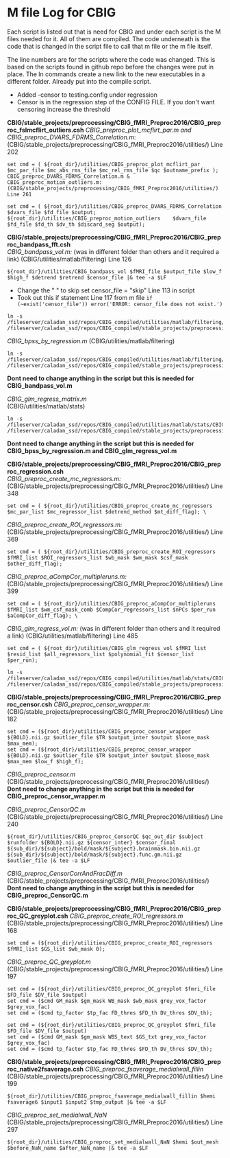 # M file Log for CBIG
Each script is listed out that is need for CBIG and under each script is the M files needed for it. All of them are compiled. 
The code underneath is the code that is changed in the script file to call that m file or the m file itself.

The line numbers are for the scripts where the code was changed. This is based on the scripts found in github repo before the changes were put in place.
The ln commands create a new link to the new executables in a different folder. Already put into the compile script.
- Added -censor to testing.config under regression
- Censor is in the regression step of the CONFIG FILE. If you don't want censoring increase the threshold

**CBIG/stable_projects/preprocessing/CBIG_fMRI_Preproc2016/CBIG_preproc_fslmcflirt_outliers.csh**
*CBIG_preproc_plot_mcflirt_par.m and CBIG_preproc_DVARS_FDRMS_Correlation.m*: (CBIG/stable_projects/preprocessing/CBIG_fMRI_Preproc2016/utilities/) Line 202 
```
set cmd = ( ${root_dir}/utilities/CBIG_preproc_plot_mcflirt_par $mc_par_file $mc_abs_rms_file $mc_rel_rms_file $qc $outname_prefix );
CBIG_preproc_DVARS_FDRMS_Correlation.m & CBIG_preproc_motion_outliers.m:(CBIG/stable_projects/preprocessing/CBIG_fMRI_Preproc2016/utilities/) Line 261 
```
```
set cmd = ( ${root_dir}/utilities/CBIG_preproc_DVARS_FDRMS_Correlation $dvars_file $fd_file $output; ${root_dir}/utilities/CBIG_preproc_motion_outliers    $dvars_file $fd_file $fd_th $dv_th $discard_seg $output);
```  

**CBIG/stable_projects/preprocessing/CBIG_fMRI_Preproc2016/CBIG_preproc_bandpass_fft.csh** \
*CBIG_bandpass_vol.m:* (was in different folder than others and it required a link)
(CBIG/utilities/matlab/filtering) Line 126
  
    ${root_dir}/utilities/CBIG_bandpass_vol $fMRI_file $output_file $low_f $high_f $detrend $retrend $censor_file |& tee -a $LF

- Change the " " to skip set censor_file = "skip" Line 113 in script
- Took out this if statement Line 117 from m file
`if (~exist('censor_file')) error('ERROR: censor_file does not exist.')`
```
ln -s /fileserver/caladan_ssd/repos/CBIG_compiled/utilities/matlab/filtering/CBIG_bandpass_vol /fileserver/caladan_ssd/repos/CBIG_compiled/stable_projects/preprocessing/CBIG_fMRI_Preproc2016/utilities/CBIG_bandpass_vol
```
*CBIG_bpss_by_regression.m*
(CBIG/utilities/matlab/filtering)
```
ln -s /fileserver/caladan_ssd/repos/CBIG_compiled/utilities/matlab/filtering/CBIG_bpss_by_regression /fileserver/caladan_ssd/repos/CBIG_compiled/stable_projects/preprocessing/CBIG_fMRI_Preproc2016/utilities/CBIG_bpss_by_regression
```
**Dont need to change anything in the script but this is needed for CBIG_bandpass_vol.m** 

*CBIG_glm_regress_matrix.m* \
(CBIG/utilities/matlab/stats) 
 ```
ln -s /fileserver/caladan_ssd/repos/CBIG_compiled/utilities/matlab/stats/CBIG_glm_regress_matrix /fileserver/caladan_ssd/repos/CBIG_compiled/stable_projects/preprocessing/CBIG_fMRI_Preproc2016/utilities/CBIG_glm_regress_matrix
```
**Dont need to change anything in the script but this is needed for CBIG_bpss_by_regression.m and CBIG_glm_regress_vol.m**

**CBIG/stable_projects/preprocessing/CBIG_fMRI_Preproc2016/CBIG_preproc_regression.csh** \
*CBIG_preproc_create_mc_regressors.m:* \
(CBIG/stable_projects/preprocessing/CBIG_fMRI_Preproc2016/utilities/) Line 348 
```    
set cmd = ( ${root_dir}/utilities/CBIG_preproc_create_mc_regressors $mc_par_list $mc_regressor_list $detrend_method $mt_diff_flag); \
```

*CBIG_preproc_create_ROI_regressors.m:* \
(CBIG/stable_projects/preprocessing/CBIG_fMRI_Preproc2016/utilities/) Line 369
```
set cmd = ( ${root_dir}/utilities/CBIG_preproc_create_ROI_regressors $fMRI_list $ROI_regressors_list $wb_mask $wm_mask $csf_mask $other_diff_flag);
```
*CBIG_preproc_aCompCor_multipleruns.m:*
(CBIG/stable_projects/preprocessing/CBIG_fMRI_Preproc2016/utilities/) Line 399
```
set cmd = ( ${root_dir}/utilities/CBIG_preproc_aCompCor_multipleruns $fMRI_list $wm_csf_mask_comb $CompCor_regressors_list $nPCs $per_run $aCompCor_diff_flag); \
```
*CBIG_glm_regress_vol.m:* (was in different folder than others and it required a link)
(CBIG/utilities/matlab/filtering) Line 485
```
set cmd = ( ${root_dir}/utilities/CBIG_glm_regress_vol $fMRI_list $resid_list $all_regressors_list $polynomial_fit $censor_list $per_run);
```

```
ln -s /fileserver/caladan_ssd/repos/CBIG_compiled/utilities/matlab/stats/CBIG_glm_regress_vol /fileserver/caladan_ssd/repos/CBIG_compiled/stable_projects/preprocessing/CBIG_fMRI_Preproc2016/utilities/CBIG_glm_regress_vol
```

**CBIG/stable_projects/preprocessing/CBIG_fMRI_Preproc2016/CBIG_preproc_censor.csh**
*CBIG_preproc_censor_wrapper.m:* (CBIG/stable_projects/preprocessing/CBIG_fMRI_Preproc2016/utilities/) Line 182 
```
set cmd = (${root_dir}/utilities/CBIG_preproc_censor_wrapper ${BOLD}.nii.gz $outlier_file $TR $output_inter $output $loose_mask $max_mem);
set cmd = (${root_dir}/utilities/CBIG_preproc_censor_wrapper ${BOLD}.nii.gz $outlier_file $TR $output_inter $output $loose_mask $max_mem $low_f $high_f);
```
*CBIG_preproc_censor.m*
(CBIG/stable_projects/preprocessing/CBIG_fMRI_Preproc2016/utilities/) \
**Dont need to change anything in the script but this is needed for CBIG_preproc_censor_wrapper.m**

*CBIG_preproc_CensorQC.m*
(CBIG/stable_projects/preprocessing/CBIG_fMRI_Preproc2016/utilities/) Line 240 
 ```
 ${root_dir}/utilities/CBIG_preproc_CensorQC $qc_out_dir $subject $runfolder ${BOLD}.nii.gz ${censor_inter} $censor_final ${sub_dir}/${subject}/bold/mask/${subject}.brainmask.bin.nii.gz ${sub_dir}/${subject}/bold/mask/${subject}.func.gm.nii.gz $outlier_file |& tee -a $LF
```
*CBIG_preproc_CensorCorrAndFracDiff.m*
(CBIG/stable_projects/preprocessing/CBIG_fMRI_Preproc2016/utilities/) \
**Dont need to change anything in the script but this is needed for CBIG_preproc_CensorQC.m**

**CBIG/stable_projects/preprocessing/CBIG_fMRI_Preproc2016/CBIG_preproc_QC_greyplot.csh**
*CBIG_preproc_create_ROI_regressors.m*
(CBIG/stable_projects/preprocessing/CBIG_fMRI_Preproc2016/utilities/) Line 168
```
set cmd = (${root_dir}/utilities/CBIG_preproc_create_ROI_regressors $fMRI_list $GS_list $wb_mask 0);
```

*CBIG_preproc_QC_greyplot.m*
(CBIG/stable_projects/preprocessing/CBIG_fMRI_Preproc2016/utilities/) Line 197
```
set cmd = (${root_dir}/utilities/CBIG_preproc_QC_greyplot $fmri_file $FD_file $DV_file $output)
set cmd = ($cmd GM_mask $gm_mask WB_mask $wb_mask grey_vox_factor $grey_vox_fac) 
set cmd = ($cmd tp_factor $tp_fac FD_thres $FD_th DV_thres $DV_th);

set cmd = (${root_dir}/utilities/CBIG_preproc_QC_greyplot $fmri_file $FD_file $DV_file $output)
set cmd = ($cmd GM_mask $gm_mask WBS_text $GS_txt grey_vox_factor $grey_vox_fac)
set cmd = ($cmd tp_factor $tp_fac FD_thres $FD_th DV_thres $DV_th);
```

**CBIG/stable_projects/preprocessing/CBIG_fMRI_Preproc2016/CBIG_preproc_native2fsaverage.csh**
*CBIG_preproc_fsaverage_medialwall_fillin*
(CBIG/stable_projects/preprocessing/CBIG_fMRI_Preproc2016/utilities/) Line 199
```    
${root_dir}/utilities/CBIG_preproc_fsaverage_medialwall_fillin $hemi fsaverage6 $input1 $input2 $tmp_output |& tee -a $LF
```

*CBIG_preproc_set_medialwall_NaN*
(CBIG/stable_projects/preprocessing/CBIG_fMRI_Preproc2016/utilities/) Line 297
```
${root_dir}/utilities/CBIG_preproc_set_medialwall_NaN $hemi $out_mesh $before_NaN_name $after_NaN_name |& tee -a $LF
```
